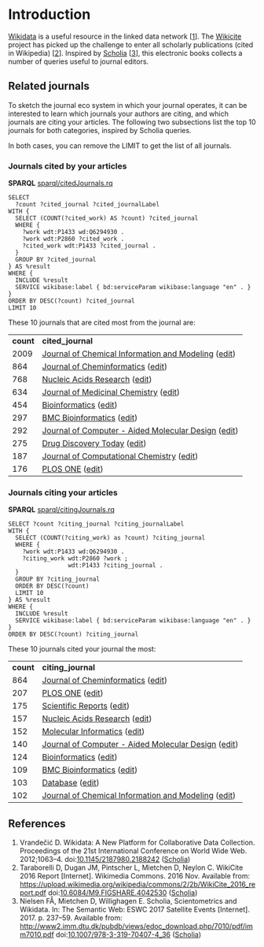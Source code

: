 # Introduction

[Wikidata](https://wikidata.org/) is a useful resource in the linked data network [<a href="#citeref1">1</a>].
The [Wikicite](http://wikicite.org/) project has picked up the challenge to enter all
scholarly publications (cited in Wikipedia) [<a href="#citeref2">2</a>]. Inspired by
[Scholia](https://scholia.toolforge.org/) [<a href="#citeref3">3</a>], this electronic books collects
a number of queries useful to journal editors.

## Related journals

To sketch the journal eco system in which your journal operates, it can be interested to learn which
journals your authors are citing, and which journals are citing your articles. The following two
subsections list the top 10 journals for both categories, inspired by Scholia queries.

In both cases, you can remove the LIMIT to get the list of all journals.

### Journals cited by your articles

**SPARQL** [sparql/citedJournals.rq](sparql/citedJournals.code.html)
```sparql
SELECT
  ?count ?cited_journal ?cited_journalLabel
WITH {
  SELECT (COUNT(?cited_work) AS ?count) ?cited_journal
  WHERE {
    ?work wdt:P1433 wd:Q6294930 .
    ?work wdt:P2860 ?cited_work .
    ?cited_work wdt:P1433 ?cited_journal . 
  }
  GROUP BY ?cited_journal
} AS %result
WHERE {
  INCLUDE %result
  SERVICE wikibase:label { bd:serviceParam wikibase:language "en" . } 
}
ORDER BY DESC(?count) ?cited_journal
LIMIT 10
```

These 10 journals that are cited most from the journal are:

<table>
  <tr>
    <td><b>count</b></td>
    <td><b>cited_journal</b></td>
  </tr>
  <tr>
    <td>2009</td>
    <td><a href="https://scholia.toolforge.org/Q3007982">Journal of Chemical Information and Modeling</a> (<a href="http://www.wikidata.org/entity/Q3007982">edit</a>)</td>
  </tr>
  <tr>
    <td>864</td>
    <td><a href="https://scholia.toolforge.org/Q6294930">Journal of Cheminformatics</a> (<a href="http://www.wikidata.org/entity/Q6294930">edit</a>)</td>
  </tr>
  <tr>
    <td>768</td>
    <td><a href="https://scholia.toolforge.org/Q135122">Nucleic Acids Research</a> (<a href="http://www.wikidata.org/entity/Q135122">edit</a>)</td>
  </tr>
  <tr>
    <td>634</td>
    <td><a href="https://scholia.toolforge.org/Q900316">Journal of Medicinal Chemistry</a> (<a href="http://www.wikidata.org/entity/Q900316">edit</a>)</td>
  </tr>
  <tr>
    <td>454</td>
    <td><a href="https://scholia.toolforge.org/Q4914910">Bioinformatics</a> (<a href="http://www.wikidata.org/entity/Q4914910">edit</a>)</td>
  </tr>
  <tr>
    <td>297</td>
    <td><a href="https://scholia.toolforge.org/Q4835939">BMC Bioinformatics</a> (<a href="http://www.wikidata.org/entity/Q4835939">edit</a>)</td>
  </tr>
  <tr>
    <td>292</td>
    <td><a href="https://scholia.toolforge.org/Q15766522">Journal of Computer - Aided Molecular Design</a> (<a href="http://www.wikidata.org/entity/Q15766522">edit</a>)</td>
  </tr>
  <tr>
    <td>275</td>
    <td><a href="https://scholia.toolforge.org/Q3040085">Drug Discovery Today</a> (<a href="http://www.wikidata.org/entity/Q3040085">edit</a>)</td>
  </tr>
  <tr>
    <td>187</td>
    <td><a href="https://scholia.toolforge.org/Q3186908">Journal of Computational Chemistry</a> (<a href="http://www.wikidata.org/entity/Q3186908">edit</a>)</td>
  </tr>
  <tr>
    <td>176</td>
    <td><a href="https://scholia.toolforge.org/Q564954">PLOS ONE</a> (<a href="http://www.wikidata.org/entity/Q564954">edit</a>)</td>
  </tr>
</table>

### Journals citing your articles

**SPARQL** [sparql/citingJournals.rq](sparql/citingJournals.code.html)
```sparql
SELECT ?count ?citing_journal ?citing_journalLabel 
WITH {
  SELECT (COUNT(?citing_work) as ?count) ?citing_journal
  WHERE {
    ?work wdt:P1433 wd:Q6294930 .
    ?citing_work wdt:P2860 ?work ;
                 wdt:P1433 ?citing_journal .
  }
  GROUP BY ?citing_journal
  ORDER BY DESC(?count)
  LIMIT 10
} AS %result
WHERE {
  INCLUDE %result
  SERVICE wikibase:label { bd:serviceParam wikibase:language "en" . } 
}
ORDER BY DESC(?count) ?citing_journal
```

These 10 journals cited your journal the most:

<table>
  <tr>
    <td><b>count</b></td>
    <td><b>citing_journal</b></td>
  </tr>
  <tr>
    <td>864</td>
    <td><a href="https://scholia.toolforge.org/Q6294930">Journal of Cheminformatics</a> (<a href="http://www.wikidata.org/entity/Q6294930">edit</a>)</td>
  </tr>
  <tr>
    <td>207</td>
    <td><a href="https://scholia.toolforge.org/Q564954">PLOS ONE</a> (<a href="http://www.wikidata.org/entity/Q564954">edit</a>)</td>
  </tr>
  <tr>
    <td>175</td>
    <td><a href="https://scholia.toolforge.org/Q2261792">Scientific Reports</a> (<a href="http://www.wikidata.org/entity/Q2261792">edit</a>)</td>
  </tr>
  <tr>
    <td>157</td>
    <td><a href="https://scholia.toolforge.org/Q135122">Nucleic Acids Research</a> (<a href="http://www.wikidata.org/entity/Q135122">edit</a>)</td>
  </tr>
  <tr>
    <td>152</td>
    <td><a href="https://scholia.toolforge.org/Q3319476">Molecular Informatics</a> (<a href="http://www.wikidata.org/entity/Q3319476">edit</a>)</td>
  </tr>
  <tr>
    <td>140</td>
    <td><a href="https://scholia.toolforge.org/Q15766522">Journal of Computer - Aided Molecular Design</a> (<a href="http://www.wikidata.org/entity/Q15766522">edit</a>)</td>
  </tr>
  <tr>
    <td>124</td>
    <td><a href="https://scholia.toolforge.org/Q4914910">Bioinformatics</a> (<a href="http://www.wikidata.org/entity/Q4914910">edit</a>)</td>
  </tr>
  <tr>
    <td>109</td>
    <td><a href="https://scholia.toolforge.org/Q4835939">BMC Bioinformatics</a> (<a href="http://www.wikidata.org/entity/Q4835939">edit</a>)</td>
  </tr>
  <tr>
    <td>103</td>
    <td><a href="https://scholia.toolforge.org/Q5227381">Database</a> (<a href="http://www.wikidata.org/entity/Q5227381">edit</a>)</td>
  </tr>
  <tr>
    <td>102</td>
    <td><a href="https://scholia.toolforge.org/Q3007982">Journal of Chemical Information and Modeling</a> (<a href="http://www.wikidata.org/entity/Q3007982">edit</a>)</td>
  </tr>
</table>

## References

1. <a name="citeref1"></a>Vrandečić D. Wikidata: A New Platform for Collaborative Data Collection. Proceedings of the 21st International Conference on World Wide Web. 2012;1063–4.  doi:[10.1145/2187980.2188242](https://doi.org/10.1145/2187980.2188242) ([Scholia](https://tools.wmflabs.org/scholia/doi/10.1145/2187980.2188242))
2. <a name="citeref2"></a>Taraborelli D, Dugan JM, Pintscher L, Mietchen D, Neylon C. WikiCite 2016 Report [Internet]. Wikimedia Commons. 2016 Nov. Available from: https://upload.wikimedia.org/wikipedia/commons/2/2b/WikiCite_2016_report.pdf doi:[10.6084/M9.FIGSHARE.4042530](https://doi.org/10.6084/M9.FIGSHARE.4042530) ([Scholia](https://tools.wmflabs.org/scholia/doi/10.6084/M9.FIGSHARE.4042530))
3. <a name="citeref3"></a>Nielsen FÅ, Mietchen D, Willighagen E. Scholia, Scientometrics and Wikidata. In: The Semantic Web: ESWC 2017 Satellite Events [Internet]. 2017. p. 237–59. Available from: http://www2.imm.dtu.dk/pubdb/views/edoc_download.php/7010/pdf/imm7010.pdf doi:[10.1007/978-3-319-70407-4_36](https://doi.org/10.1007/978-3-319-70407-4_36) ([Scholia](https://tools.wmflabs.org/scholia/doi/10.1007/978-3-319-70407-4_36))


